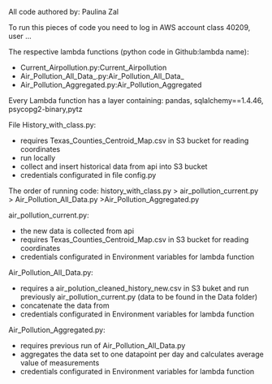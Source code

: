 All code authored by: Paulina Zal

To run this pieces of code you need to log in AWS account class 40209, user ...

The respective lambda functions (python code in Github:lambda name):<br>
  - Current_Airpollution.py:Current_Airpollution<br>
  - Air_Pollution_All_Data_.py:Air_Pollution_All_Data_<br>
  - Air_Pollution_Aggregated.py:Air_Pollution_Aggregated<br>

Every Lambda function has a layer containing: pandas, sqlalchemy==1.4.46, psycopg2-binary,pytz 

File History_with_class.py:
- requires Texas_Counties_Centroid_Map.csv in S3 bucket for reading coordinates
- run locally
- collect and insert historical data from api into S3 bucket
- credentials configurated in file config.py

The order of running code: 
history_with_class.py > air_pollution_current.py > Air_Pollution_All_Data.py >Air_Pollution_Aggregated.py

air_pollution_current.py:
- the new data is collected from api
- requires Texas_Counties_Centroid_Map.csv in S3 bucket for reading coordinates
- credentials configurated in Environment variables for lambda function
   
Air_Pollution_All_Data.py:
- requires a air_polution_cleaned_history_new.csv in S3 buket and run previously air_pollution_current.py (data to be found in the Data folder)
- concatenate the data from
- credentials configurated in Environment variables for lambda function
  
Air_Pollution_Aggregated.py:
- requires previous run of Air_Pollution_All_Data.py
- aggregates the data set to one datapoint per day and calculates average value of measurements
- credentials configurated in Environment variables for lambda function 
